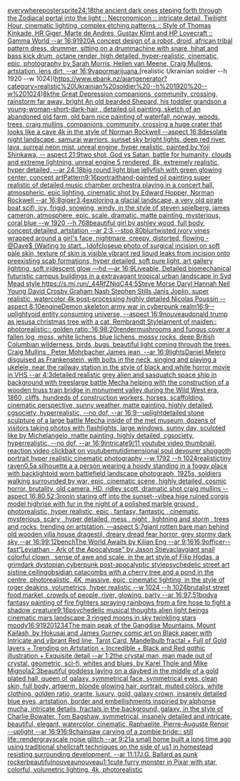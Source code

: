 [everywhere](https://www.ebank.nz/aiartgenerator?category=everywhere)[poster](https://www.ebank.nz/aiartgenerator?category=poster)[sprite](https://www.ebank.nz/aiartgenerator?category=sprite)[24:18](https://www.ebank.nz/aiartgenerator?category=24%3A18)[the ancient dark ones steping forth through the Zodiacal portal into the light :: Necronomicon :: intricate detail, Twilight Hour,  cinematic lighting, complex etching patterns :: Style of Thomas Kinkade, HR Giger, Marte de Andres, Gustav Klimt and HP Lovecraft :: Gamma World --ar 16:9](https://www.ebank.nz/aiartgenerator?category=the%20ancient%20dark%20ones%20steping%20forth%20through%20the%20Zodiacal%20portal%20into%20the%20light%20%3A%3A%20Necronomicon%20%3A%3A%20intricate%20detail%2C%20Twilight%20Hour%2C%20%20cinematic%20lighting%2C%20complex%20etching%20patterns%20%3A%3A%20Style%20of%20Thomas%20Kinkade%2C%20HR%20Giger%2C%20Marte%20de%20Andres%2C%20Gustav%20Klimt%20and%20HP%20Lovecraft%20%3A%3A%20Gamma%20World%20--ar%2016%3A9)[1920](https://www.ebank.nz/aiartgenerator?category=1920)[A concept design of a robot, droid, african tribal pattern dress, drummer, sitting on a drummachine with snare, hihat and bass kick drum, octane render, high detailed, hyper-realistic, cinematic, epic, photography by Sarah Morris, Hellen van Meene, Craig Mullens, artstation, lens dirt, --ar 16:9](https://www.ebank.nz/aiartgenerator?category=A%20concept%20design%20of%20a%20robot%2C%20droid%2C%20african%20tribal%20pattern%20dress%2C%20drummer%2C%20sitting%20on%20a%20drummachine%20with%20snare%2C%20hihat%20and%20bass%20kick%20drum%2C%20octane%20render%2C%20high%20detailed%2C%20hyper-realistic%2C%20cinematic%2C%20epic%2C%20photography%20by%20Sarah%20Morris%2C%20Hellen%20van%20Meene%2C%20Craig%20Mullens%2C%20artstation%2C%20lens%20dirt%2C%20--ar%2016%3A9)[vapor](https://www.ebank.nz/aiartgenerator?category=vapor)[marijuana.](https://www.ebank.nz/aiartgenerator?category=marijuana.)[realistic Ukrainian soldier --h 1920 --w 1024](https://www.ebank.nz/aiartgenerator?category=realistic%20Ukrainian%20soldier%20--h%201920%20--w%201024)[8k](https://www.ebank.nz/aiartgenerator?category=8k)[the Great Depression  companions, community, crossing, rainstorm far away, bright An old bearded Shepard, his toddler grandson a young-woman-short-dark-hair , detailed oil painting, sketch of an abandoned old farm, old barn nice painting of waterfall, norway, woods, trees, craig mullins,  companions, community, crossing a huge crater that looks like a cave 4k in the style of Norman Rockwell --aspect 16:8](https://www.ebank.nz/aiartgenerator?category=the%20Great%20Depression%20%20companions%2C%20community%2C%20crossing%2C%20rainstorm%20far%20away%2C%20bright%20An%20old%20bearded%20Shepard%2C%20his%20toddler%20grandson%20a%20young-woman-short-dark-hair%20%2C%20detailed%20oil%20painting%2C%20sketch%20of%20an%20abandoned%20old%20farm%2C%20old%20barn%20nice%20painting%20of%20waterfall%2C%20norway%2C%20woods%2C%20trees%2C%20craig%20mullins%2C%20%20companions%2C%20community%2C%20crossing%20a%20huge%20crater%20that%20looks%20like%20a%20cave%204k%20in%20the%20style%20of%20Norman%20Rockwell%20--aspect%2016%3A8)[desolate night landscape, samurai warriors, sunset sky bright lights, deep red river, lava, surreal neon mist, unreal engine, hyper realistic, painted by Yoji Shinkawa, -- aspect 21:9](https://www.ebank.nz/aiartgenerator?category=desolate%20night%20landscape%2C%20samurai%20warriors%2C%20sunset%20sky%20bright%20lights%2C%20deep%20red%20river%2C%20lava%2C%20surreal%20neon%20mist%2C%20unreal%20engine%2C%20hyper%20realistic%2C%20painted%20by%20Yoji%20Shinkawa%2C%20--%20aspect%2021%3A9)[two shot, God vs Satan, battle for humanity, clouds and extreme lightning, unreal engine 5 rendered, 8k, extremely realistic,  hyper detailed, --ar 24:18](https://www.ebank.nz/aiartgenerator?category=two%20shot%2C%20God%20vs%20Satan%2C%20battle%20for%20humanity%2C%20clouds%20and%20extreme%20lightning%2C%20unreal%20engine%205%20rendered%2C%208k%2C%20extremely%20realistic%2C%20%20hyper%20detailed%2C%20--ar%2024%3A18)[big round light blue jellyfish with green glowing center, concept art](https://www.ebank.nz/aiartgenerator?category=big%20round%20light%20blue%20jellyfish%20with%20green%20glowing%20center%2C%20concept%20art)[Pattern](https://www.ebank.nz/aiartgenerator?category=Pattern)[9:16](https://www.ebank.nz/aiartgenerator?category=9%3A16)[](https://www.ebank.nz/aiartgenerator?category=)[portrait](https://www.ebank.nz/aiartgenerator?category=portrait)[hand-painted oil painting super realistic of detailed music chamber orchestra playing in a concert hall, atmospheric, epic lighting, cinematic shot by Edward Hopper, Norman Rockwell   --ar 16:8](https://www.ebank.nz/aiartgenerator?category=hand-painted%20oil%20painting%20super%20realistic%20of%20detailed%20music%20chamber%20orchestra%20playing%20in%20a%20concert%20hall%2C%20atmospheric%2C%20epic%20lighting%2C%20cinematic%20shot%20by%20Edward%20Hopper%2C%20Norman%20Rockwell%20%20%20--ar%2016%3A8)[giger](https://www.ebank.nz/aiartgenerator?category=giger)[3:4](https://www.ebank.nz/aiartgenerator?category=3%3A4)[exploring a glacial landscape, a very old pirate boat,scifi, icy, frigid, snowing, windy, in the style of steven spielberg. james cameron. atmosphere, epic. scale. dramatic. matte painting, mysterious, coral blue --w 1920 --h 768](https://www.ebank.nz/aiartgenerator?category=exploring%20a%20glacial%20landscape%2C%20a%20very%20old%20pirate%20boat%2Cscifi%2C%20icy%2C%20frigid%2C%20snowing%2C%20windy%2C%20in%20the%20style%20of%20steven%20spielberg.%20james%20cameron.%20atmosphere%2C%20epic.%20scale.%20dramatic.%20matte%20painting%2C%20mysterious%2C%20coral%20blue%20--w%201920%20--h%20768)[beautiful girl by ashley wood, full body, concept,detailed, artstation --ar 2:3 --stop 80](https://www.ebank.nz/aiartgenerator?category=beautiful%20girl%20by%20ashley%20wood%2C%20full%20body%2C%20concept%2Cdetailed%2C%20artstation%20--ar%202%3A3%20--stop%2080)[blur](https://www.ebank.nz/aiartgenerator?category=blur)[twisted ivory vines wrapped around a girl's face, nightmare, creepy, distorted, flowing - @Dave$ (Waiting to start...)](https://www.ebank.nz/aiartgenerator?category=twisted%20ivory%20vines%20wrapped%20around%20a%20girl%27s%20face%2C%20nightmare%2C%20creepy%2C%20distorted%2C%20flowing%20-%20%40Dave%24%20%28Waiting%20to%20start...%29)[dof](https://www.ebank.nz/aiartgenerator?category=dof)[closeup photo of surgical incision on soft pale skin, texture of skin is visible vibrant red liquid leaks from incision onto preexisting scab formations, hyper detailed, soft pure light, art gallery lighting, soft iridescent glow —hd —ar 16:9](https://www.ebank.nz/aiartgenerator?category=closeup%20photo%20of%20surgical%20incision%20on%20soft%20pale%20skin%2C%20texture%20of%20skin%20is%20visible%20vibrant%20red%20liquid%20leaks%20from%20incision%20onto%20preexisting%20scab%20formations%2C%20hyper%20detailed%2C%20soft%20pure%20light%2C%20art%20gallery%20lighting%2C%20soft%20iridescent%20glow%20%E2%80%94hd%20%E2%80%94ar%2016%3A9)[Liveable, Detailed biomechanical futuristic campus buildings in a extravagant tropical urban landscape in Syd Mead style <https://s.mj.run/_44RfZNjqC4>](https://www.ebank.nz/aiartgenerator?category=Liveable%2C%20Detailed%20biomechanical%20futuristic%20campus%20buildings%20in%20a%20extravagant%20tropical%20urban%20landscape%20in%20Syd%20Mead%20style%20%3Chttps%3A//s.mj.run/_44RfZNjqC4%3E)[4:5](https://www.ebank.nz/aiartgenerator?category=4%3A5)[Steve Morse Daryl Hannah Neil Young David Crosby Graham Nash Stephen Stills Janis Joplin, super realistic, watercolor 4k post-processing highly detailed Nicolas Poussin --aspect 8:10](https://www.ebank.nz/aiartgenerator?category=Steve%20Morse%20Daryl%20Hannah%20Neil%20Young%20David%20Crosby%20Graham%20Nash%20Stephen%20Stills%20Janis%20Joplin%2C%20super%20realistic%2C%20watercolor%204k%20post-processing%20highly%20detailed%20Nicolas%20Poussin%20--aspect%208%3A10)[engine](https://www.ebank.nz/aiartgenerator?category=engine)[Demon skeleton army war in cyberpunk realm](https://www.ebank.nz/aiartgenerator?category=Demon%20skeleton%20army%20war%20in%20cyberpunk%20realm)[16:9](https://www.ebank.nz/aiartgenerator?category=16%3A9)[--uplight](https://www.ebank.nz/aiartgenerator?category=--uplight)[void entity consuming universe, --aspect 16:9](https://www.ebank.nz/aiartgenerator?category=void%20entity%20consuming%20universe%2C%20--aspect%2016%3A9)[nouveau](https://www.ebank.nz/aiartgenerator?category=nouveau)[donald trump as jesus](https://www.ebank.nz/aiartgenerator?category=donald%20trump%20as%20jesus)[a christmas tree with a cat, Rembrandt Style](https://www.ebank.nz/aiartgenerator?category=a%20christmas%20tree%20with%20a%20cat%2C%20Rembrandt%20Style)[lament of maiden:: photorealistic:: golden ratio::](https://www.ebank.nz/aiartgenerator?category=lament%20of%20maiden%3A%3A%20photorealistic%3A%3A%20golden%20ratio%3A%3A)[16:9](https://www.ebank.nz/aiartgenerator?category=16%3A9)[8:20](https://www.ebank.nz/aiartgenerator?category=8%3A20)[render](https://www.ebank.nz/aiartgenerator?category=render)[mushrooms and fungus cover a fallen log, moss, white lichens,  blue lichens,  mossy rocks, deep British Columbian wilderness, birds, bugs, beautiful light coming through the trees, Craig Mullins  , Peter Mohrbacher  James jean,  --ar 16:9](https://www.ebank.nz/aiartgenerator?category=mushrooms%20and%20fungus%20cover%20a%20fallen%20log%2C%20moss%2C%20white%20lichens%2C%20%20blue%20lichens%2C%20%20mossy%20rocks%2C%20deep%20British%20Columbian%20wilderness%2C%20birds%2C%20bugs%2C%20beautiful%20light%20coming%20through%20the%20trees%2C%20Craig%20Mullins%20%20%2C%20Peter%20Mohrbacher%20%20James%20jean%2C%20%20--ar%2016%3A9)[lights](https://www.ebank.nz/aiartgenerator?category=lights)[Daniel Melero disguised as Frankenstein, with bolts in the neck, singing and  playing a ukelele, near the railway station in the style of black and white horror movie in VHS --ar 4:3](https://www.ebank.nz/aiartgenerator?category=Daniel%20Melero%20disguised%20as%20Frankenstein%2C%20with%20bolts%20in%20the%20neck%2C%20singing%20and%20%20playing%20a%20ukelele%2C%20near%20the%20railway%20station%20in%20the%20style%20of%20black%20and%20white%20horror%20movie%20in%20VHS%20--ar%204%3A3)[detailed realistic grey alien and sasquatch space ship in background with trees](https://www.ebank.nz/aiartgenerator?category=detailed%20realistic%20grey%20alien%20and%20sasquatch%20space%20ship%20in%20background%20with%20trees)[large battle Mecha helping with the construction of a wooden truss train bridge in monument valley during the Wild West era, 1860, cliffs, hundreds of construction workers, horses, scaffolding, cinematic perspective, sunny weather, matte painting, highly detailed, cgsociety, hyperrealistic, --no dof, --ar 16:9](https://www.ebank.nz/aiartgenerator?category=large%20battle%20Mecha%20helping%20with%20the%20construction%20of%20a%20wooden%20truss%20train%20bridge%20in%20monument%20valley%20during%20the%20Wild%20West%20era%2C%201860%2C%20cliffs%2C%20hundreds%20of%20construction%20workers%2C%20horses%2C%20scaffolding%2C%20cinematic%20perspective%2C%20sunny%20weather%2C%20matte%20painting%2C%20highly%20detailed%2C%20cgsociety%2C%20hyperrealistic%2C%20--no%20dof%2C%20--ar%2016%3A9)[--uplight](https://www.ebank.nz/aiartgenerator?category=--uplight)[detailed stone sculpture of a large battle Mecha inside of the met museum, dozens of visitors taking photos with flashlights, large windows, sunny day, sculpted like by Michelangelo, matte painting, highly detailed, cgsociety, hyperrealistic, --no dof, --ar 16:9](https://www.ebank.nz/aiartgenerator?category=detailed%20stone%20sculpture%20of%20a%20large%20battle%20Mecha%20inside%20of%20the%20met%20museum%2C%20dozens%20of%20visitors%20taking%20photos%20with%20flashlights%2C%20large%20windows%2C%20sunny%20day%2C%20sculpted%20like%20by%20Michelangelo%2C%20matte%20painting%2C%20highly%20detailed%2C%20cgsociety%2C%20hyperrealistic%2C%20--no%20dof%2C%20--ar%2016%3A9)[intricate](https://www.ebank.nz/aiartgenerator?category=intricate)[9/11 youtube video thumbnail, reaction video clickbait on youtube](https://www.ebank.nz/aiartgenerator?category=9/11%20youtube%20video%20thumbnail%2C%20reaction%20video%20clickbait%20on%20youtube)[mutidimensional soul devourer shoggoth portrait hyper realistic cinematic photography --w 1792 --h 1024](https://www.ebank.nz/aiartgenerator?category=mutidimensional%20soul%20devourer%20shoggoth%20portrait%20hyper%20realistic%20cinematic%20photography%20--w%201792%20--h%201024)[realistic](https://www.ebank.nz/aiartgenerator?category=realistic)[tiny raven](https://www.ebank.nz/aiartgenerator?category=tiny%20raven)[0.5](https://www.ebank.nz/aiartgenerator?category=0.5)[a silhouette a a person wearing a hoody standing in a foggy place with backlight](https://www.ebank.nz/aiartgenerator?category=a%20silhouette%20a%20a%20person%20wearing%20a%20hoody%20standing%20in%20a%20foggy%20place%20with%20backlight)[old worn battlefield landscape photograph, 1925s, soldiers walking surrounded by war, epic, cinematic scene, highly detailed, cosmic horror, brutality, old camera, HD, ridley scott, dramatic shot craig mullins --aspect 16:8](https://www.ebank.nz/aiartgenerator?category=old%20worn%20battlefield%20landscape%20photograph%2C%201925s%2C%20soldiers%20walking%20surrounded%20by%20war%2C%20epic%2C%20cinematic%20scene%2C%20highly%20detailed%2C%20cosmic%20horror%2C%20brutality%2C%20old%20camera%2C%20HD%2C%20ridley%20scott%2C%20dramatic%20shot%20craig%20mullins%20--aspect%2016%3A8)[0.5](https://www.ebank.nz/aiartgenerator?category=0.5)[2:3](https://www.ebank.nz/aiartgenerator?category=2%3A3)[ronin staring off into the sunset](https://www.ebank.nz/aiartgenerator?category=ronin%20staring%20off%20into%20the%20sunset)[--vibe](https://www.ebank.nz/aiartgenerator?category=--vibe)[a hige ruined corgis model highrise with fur in the night of a polished marble ground , photorealistic, hyper realistic, epic , fantasy, fantastic , cinematic, mysterious, scary , hyper detailed, mess , night , lightning and storm , trees and rocks, trending on artstation, —aspect 5:7](https://www.ebank.nz/aiartgenerator?category=a%20hige%20ruined%20corgis%20model%20highrise%20with%20fur%20in%20the%20night%20of%20a%20polished%20marble%20ground%20%2C%20photorealistic%2C%20hyper%20realistic%2C%20epic%20%2C%20fantasy%2C%20fantastic%20%2C%20cinematic%2C%20mysterious%2C%20scary%20%2C%20hyper%20detailed%2C%20mess%20%2C%20night%20%2C%20lightning%20and%20storm%20%2C%20trees%20and%20rocks%2C%20trending%20on%20artstation%2C%20%E2%80%94aspect%205%3A7)[giant rotten bare man behind old wooden villa house dragestil, dreary dread fear horror, grey stormy dark sky --ar 16:9](https://www.ebank.nz/aiartgenerator?category=giant%20rotten%20bare%20man%20behind%20old%20wooden%20villa%20house%20dragestil%2C%20dreary%20dread%20fear%20horror%2C%20grey%20stormy%20dark%20sky%20--ar%2016%3A9)[9:12](https://www.ebank.nz/aiartgenerator?category=9%3A12)[bench](https://www.ebank.nz/aiartgenerator?category=bench)[The World Awaits by Kilian Eng --ar 9:16](https://www.ebank.nz/aiartgenerator?category=The%20World%20Awaits%20by%20Kilian%20Eng%20--ar%209%3A16)[16:9](https://www.ebank.nz/aiartgenerator?category=16%3A9)[officer](https://www.ebank.nz/aiartgenerator?category=officer)[--fast](https://www.ebank.nz/aiartgenerator?category=--fast)[“Leviathan - Ark of the Apocalypse" by Jason Stieva](https://www.ebank.nz/aiartgenerator?category=%E2%80%9CLeviathan%20-%20Ark%20of%20the%20Apocalypse%22%20by%20Jason%20Stieva)[clay](https://www.ebank.nz/aiartgenerator?category=clay)[giant snail colorful clown , sense of awe and scale, in the art style of Filip Hodas, a grimdark dystopian cyberpunk post-apocalyptic style](https://www.ebank.nz/aiartgenerator?category=giant%20snail%20colorful%20clown%20%2C%20sense%20of%20awe%20and%20scale%2C%20in%20the%20art%20style%20of%20Filip%20Hodas%2C%20a%20grimdark%20dystopian%20cyberpunk%20post-apocalyptic%20style)[psychedelic street art sistine ceiling](https://www.ebank.nz/aiartgenerator?category=psychedelic%20street%20art%20sistine%20ceiling)[obsidian catacombs with a cherry tree and a pond in the centre, photorealistic, 4K, massive, epic, cinematic lighting, in the style of roger deakins, volumetrics, hyper realistic --w 1024 --h 1024](https://www.ebank.nz/aiartgenerator?category=obsidian%20catacombs%20with%20a%20cherry%20tree%20and%20a%20pond%20in%20the%20centre%2C%20photorealistic%2C%204K%2C%20massive%2C%20epic%2C%20cinematic%20lighting%2C%20in%20the%20style%20of%20roger%20deakins%2C%20volumetrics%2C%20hyper%20realistic%20--w%201024%20--h%201024)[brutalist street food market, crowds of people, river, glowing, party --ar 16:9](https://www.ebank.nz/aiartgenerator?category=brutalist%20street%20food%20market%2C%20crowds%20of%20people%2C%20river%2C%20glowing%2C%20party%20--ar%2016%3A9)[7:5](https://www.ebank.nz/aiartgenerator?category=7%3A5)[1](https://www.ebank.nz/aiartgenerator?category=1)[body](https://www.ebank.nz/aiartgenerator?category=body)[a fantasy painting of fire fighters spraying rainbows from a fire hose to fight a shadow creature](https://www.ebank.nz/aiartgenerator?category=a%20fantasy%20painting%20of%20fire%20fighters%20spraying%20rainbows%20from%20a%20fire%20hose%20to%20fight%20a%20shadow%20creature)[9:16](https://www.ebank.nz/aiartgenerator?category=9%3A16)[psychedelic musical thoughts alien light beings cinematic mars landscape 3 ringed moons in sky twinkling stars moody](https://www.ebank.nz/aiartgenerator?category=psychedelic%20musical%20thoughts%20alien%20light%20beings%20cinematic%20mars%20landscape%203%20ringed%20moons%20in%20sky%20twinkling%20stars%20moody)[16:9](https://www.ebank.nz/aiartgenerator?category=16%3A9)[1920](https://www.ebank.nz/aiartgenerator?category=1920)[1234](https://www.ebank.nz/aiartgenerator?category=1234)[The main peak of the Gangdise Mountains, Mount Kailash, by Hokusai and James Gurney comic art on Black paper with Intricate and vibrant Red line, Tarot Card, Mandelbulb fractal + Full of Gold layers + Trending on Artstation + Incredible + Black and Red gothic illustration + Exquisite detail --ar 1:2](https://www.ebank.nz/aiartgenerator?category=The%20main%20peak%20of%20the%20Gangdise%20Mountains%2C%20Mount%20Kailash%2C%20by%20Hokusai%20and%20James%20Gurney%20comic%20art%20on%20Black%20paper%20with%20Intricate%20and%20vibrant%20Red%20line%2C%20Tarot%20Card%2C%20Mandelbulb%20fractal%20%2B%20Full%20of%20Gold%20layers%20%2B%20Trending%20on%20Artstation%20%2B%20Incredible%20%2B%20Black%20and%20Red%20gothic%20illustration%20%2B%20Exquisite%20detail%20--ar%201%3A2)[the crystal man, man made out of crystal, geometric, sci-fi, whites and blues, by Karel Thole and Mike Mignola](https://www.ebank.nz/aiartgenerator?category=the%20crystal%20man%2C%20man%20made%20out%20of%20crystal%2C%20geometric%2C%20sci-fi%2C%20whites%20and%20blues%2C%20by%20Karel%20Thole%20and%20Mike%20Mignola)[2:3](https://www.ebank.nz/aiartgenerator?category=2%3A3)[beautiful goddess laying on a daybed in the middle of a gold plated hall, queen of galaxy, symmetrical face, symmetrical eyes, clean skin, full body, artgerm, blonde glowing hair, portrait, muted colors, white clothing, golden ratio, orante, luxury, gold, galaxy crown, insanely detailed blue eyes, artstation, border and embellishments inspiried by alphonse mucha, intricate details, fractals in the background, galaxy, in the style of Charlie Bowater, Tom Bagshaw, symmetrical, insanely detailed and intricate, beautiful, elegant, watercolor, cinematic, Raphaelite, Pierre-Auguste Renoir --uplight --ar 16:9](https://www.ebank.nz/aiartgenerator?category=beautiful%20goddess%20laying%20on%20a%20daybed%20in%20the%20middle%20of%20a%20gold%20plated%20hall%2C%20queen%20of%20galaxy%2C%20symmetrical%20face%2C%20symmetrical%20eyes%2C%20clean%20skin%2C%20full%20body%2C%20artgerm%2C%20blonde%20glowing%20hair%2C%20portrait%2C%20muted%20colors%2C%20white%20clothing%2C%20golden%20ratio%2C%20orante%2C%20luxury%2C%20gold%2C%20galaxy%20crown%2C%20insanely%20detailed%20blue%20eyes%2C%20artstation%2C%20border%20and%20embellishments%20inspiried%20by%20alphonse%20mucha%2C%20intricate%20details%2C%20fractals%20in%20the%20background%2C%20galaxy%2C%20in%20the%20style%20of%20Charlie%20Bowater%2C%20Tom%20Bagshaw%2C%20symmetrical%2C%20insanely%20detailed%20and%20intricate%2C%20beautiful%2C%20elegant%2C%20watercolor%2C%20cinematic%2C%20Raphaelite%2C%20Pierre-Auguste%20Renoir%20--uplight%20--ar%2016%3A9)[16:9](https://www.ebank.nz/aiartgenerator?category=16%3A9)[chainsaw carving of a zombie bride:: still life::](https://www.ebank.nz/aiartgenerator?category=chainsaw%20carving%20of%20a%20zombie%20bride%3A%3A%20still%20life%3A%3A)[render](https://www.ebank.nz/aiartgenerator?category=render)[grayscale noise glitch --ar 9:21](https://www.ebank.nz/aiartgenerator?category=grayscale%20noise%20glitch%20--ar%209%3A21)[a small home built a long time ago using traditional shellcraft techniques on the side of us1 in homestead resisting surrounding development. --ar 11:17](https://www.ebank.nz/aiartgenerator?category=a%20small%20home%20built%20a%20long%20time%20ago%20using%20traditional%20shellcraft%20techniques%20on%20the%20side%20of%20us1%20in%20homestead%20resisting%20surrounding%20development.%20--ar%2011%3A17)[J.G. Ballard as punk rocker](https://www.ebank.nz/aiartgenerator?category=J.G.%20Ballard%20as%20punk%20rocker)[beautiful](https://www.ebank.nz/aiartgenerator?category=beautiful)[nouveau](https://www.ebank.nz/aiartgenerator?category=nouveau)[nouveau](https://www.ebank.nz/aiartgenerator?category=nouveau)[1:1](https://www.ebank.nz/aiartgenerator?category=1%3A1)[cute furry monster in Pixar with star, colorful, volumetric lighting, 4k, photorealistic](https://www.ebank.nz/aiartgenerator?category=cute%20furry%20monster%20in%20Pixar%20with%20star%2C%20colorful%2C%20volumetric%20lighting%2C%204k%2C%20photorealistic)